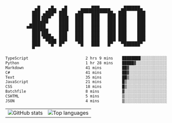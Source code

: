 <div align="center">
<pre>
   ▄█   ▄█▄  ▄█     ▄▄▄▄███▄▄▄▄    ▄██████▄ 
  ███ ▄███▀ ███   ▄██▀▀▀███▀▀▀██▄ ███    ███
  ███▐██▀   ███▌  ███   ███   ███ ███    ███
 ▄█████▀    ███▌  ███   ███   ███ ███    ███
▀▀█████▄    ███▌  ███   ███   ███ ███    ███
  ███▐██▄   ███   ███   ███   ███ ███    ███
  ███ ▀███▄ ███   ███   ███   ███ ███    ███
  ███   ▀█▀ █▀     ▀█   ███   █▀   ▀██████▀ 
  ▀                                         
</pre>
  

<!--START_SECTION:waka-->

```txt
TypeScript                         2 hrs 9 mins    ████████░░░░░░░░░░░░░░░░░   32.13 %
Python                             1 hr 28 mins    █████▓░░░░░░░░░░░░░░░░░░░   22.07 %
Markdown                           41 mins         ██▓░░░░░░░░░░░░░░░░░░░░░░   10.40 %
C#                                 41 mins         ██▓░░░░░░░░░░░░░░░░░░░░░░   10.35 %
Text                               35 mins         ██▒░░░░░░░░░░░░░░░░░░░░░░   08.95 %
JavaScript                         21 mins         █▒░░░░░░░░░░░░░░░░░░░░░░░   05.35 %
CSS                                18 mins         █▒░░░░░░░░░░░░░░░░░░░░░░░   04.71 %
Batchfile                          8 mins          ▓░░░░░░░░░░░░░░░░░░░░░░░░   02.09 %
CSHTML                             5 mins          ▒░░░░░░░░░░░░░░░░░░░░░░░░   01.41 %
JSON                               4 mins          ▒░░░░░░░░░░░░░░░░░░░░░░░░   01.02 %
```

<!--END_SECTION:waka-->

<table align="center">
  <tr>
    <td valign="top">
      <img alt="GitHub stats"
           src="https://github-readme-stats.vercel.app/api?username=kim0chi&show_icons=true&hide_title=true&rank_icon=percentile&line_height=28&hide_border=true&theme=dark" />
    </td>
    <td valign="top">
      <img alt="Top languages"
           src="https://github-readme-stats.vercel.app/api/top-langs/?username=kim0chi&layout=compact&card_width=420&langs_count=8&hide_border=true&theme=dark" />
    </td>
  </tr>
</table>


